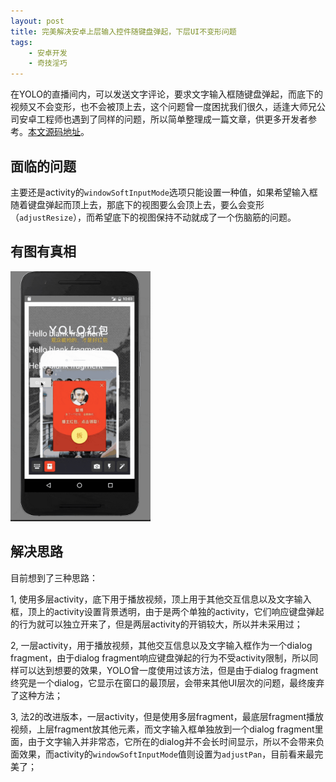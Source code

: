 ```yaml
---
layout: post
title: 完美解决安卓上层输入控件随键盘弹起，下层UI不变形问题
tags:
    - 安卓开发
    - 奇技淫巧
---
```


在YOLO的直播间内，可以发送文字评论，要求文字输入框随键盘弹起，而底下的视频又不会变形，也不会被顶上去，这个问题曾一度困扰我们很久，适逢大师兄公司安卓工程师也遇到了同样的问题，所以简单整理成一篇文章，供更多开发者参考。[本文源码地址](https://github.com/Piasy/AndroidPlayground/tree/d1c55d319111f0743d1cca5d1aa75a3553da72f9/multiplefragmentlayerdemo)。

## 面临的问题
主要还是activity的`windowSoftInputMode`选项只能设置一种值，如果希望输入框随着键盘弹起而顶上去，那底下的视图要么会顶上去，要么会变形（`adjustResize`），而希望底下的视图保持不动就成了一个伤脑筋的问题。

## 有图有真相

<img src="/img/11/multiple-fragment-demo.gif" alt="multiple-fragment-demo" style="height:400px">

## 解决思路
目前想到了三种思路：

1, 使用多层activity，底下用于播放视频，顶上用于其他交互信息以及文字输入框，顶上的activity设置背景透明，由于是两个单独的activity，它们响应键盘弹起的行为就可以独立开来了，但是两层activity的开销较大，所以并未采用过；

2, 一层activity，用于播放视频，其他交互信息以及文字输入框作为一个dialog fragment，由于dialog fragment响应键盘弹起的行为不受activity限制，所以同样可以达到想要的效果，YOLO曾一度使用过该方法，但是由于dialog fragment终究是一个dialog，它显示在窗口的最顶层，会带来其他UI层次的问题，最终废弃了这种方法；

3, 法2的改进版本，一层activity，但是使用多层fragment，最底层fragment播放视频，上层fragment放其他元素，而文字输入框单独放到一个dialog fragment里面，由于文字输入并非常态，它所在的dialog并不会长时间显示，所以不会带来负面效果，而activity的`windowSoftInputMode`值则设置为`adjustPan`，目前看来最完美了；
